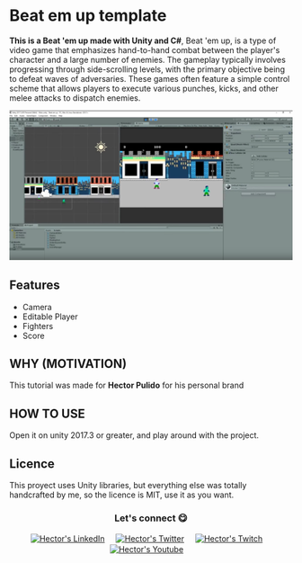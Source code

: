# Beat em up template

**This is a Beat 'em up made with Unity and C#**, Beat 'em up, is a type of video game that emphasizes hand-to-hand combat between the player's character and a large number of enemies. The gameplay typically involves progressing through side-scrolling levels, with the primary objective being to defeat waves of adversaries. These games often feature a simple control scheme that allows players to execute various punches, kicks, and other melee attacks to dispatch enemies.

![Example](/Images/ExampleImage.png) <br/>

## Features
* Camera
* Editable Player
* Fighters
* Score

## WHY (MOTIVATION)
This tutorial was made for <b>Hector Pulido</b> for his personal brand <br/>

## HOW TO USE
Open it on unity 2017.3 or greater, and play around with the project.

## Licence
This proyect uses Unity libraries, but everything else was totally handcrafted by me, so the licence is MIT, use it as you want.

<div align="center">
<h3 align="center">Let's connect 😋</h3>
</div>
<p align="center">
<a href="https://www.linkedin.com/in/hector-pulido-17547369/" target="blank">
<img align="center" width="30px" alt="Hector's LinkedIn" src="https://www.vectorlogo.zone/logos/linkedin/linkedin-icon.svg"/></a> &nbsp; &nbsp;
<a href="https://twitter.com/Hector_Pulido_" target="blank">
<img align="center" width="30px" alt="Hector's Twitter" src="https://www.vectorlogo.zone/logos/twitter/twitter-official.svg"/></a> &nbsp; &nbsp;
<a href="https://www.twitch.tv/hector_pulido_" target="blank">
<img align="center" width="30px" alt="Hector's Twitch" src="https://www.vectorlogo.zone/logos/twitch/twitch-icon.svg"/></a> &nbsp; &nbsp;
<a href="https://www.youtube.com/channel/UCS_iMeH0P0nsIDPvBaJckOw" target="blank">
<img align="center" width="30px" alt="Hector's Youtube" src="https://www.vectorlogo.zone/logos/youtube/youtube-icon.svg"/></a> &nbsp; &nbsp;
